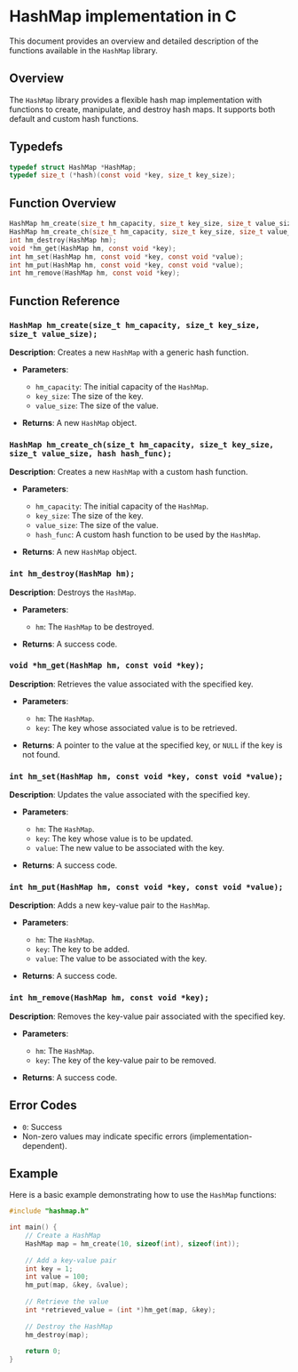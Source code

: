 # HashMap implementation in C

This document provides an overview and detailed description of the functions available in the `HashMap` library.

## Overview

The `HashMap` library provides a flexible hash map implementation with functions to create, manipulate, and destroy hash maps. It supports both default and custom hash functions.

## Typedefs
```c
typedef struct HashMap *HashMap;
typedef size_t (*hash)(const void *key, size_t key_size);
```


## Function Overview
```c
HashMap hm_create(size_t hm_capacity, size_t key_size, size_t value_size);
HashMap hm_create_ch(size_t hm_capacity, size_t key_size, size_t value_size, hash hash_func);
int hm_destroy(HashMap hm);
void *hm_get(HashMap hm, const void *key);
int hm_set(HashMap hm, const void *key, const void *value);
int hm_put(HashMap hm, const void *key, const void *value);
int hm_remove(HashMap hm, const void *key);
```
## Function Reference

### `HashMap hm_create(size_t hm_capacity, size_t key_size, size_t value_size);`

**Description**: Creates a new `HashMap` with a generic hash function.

- **Parameters**:
  - `hm_capacity`: The initial capacity of the `HashMap`.
  - `key_size`: The size of the key.
  - `value_size`: The size of the value.
  
- **Returns**: A new `HashMap` object.

### `HashMap hm_create_ch(size_t hm_capacity, size_t key_size, size_t value_size, hash hash_func);`

**Description**: Creates a new `HashMap` with a custom hash function.

- **Parameters**:
  - `hm_capacity`: The initial capacity of the `HashMap`.
  - `key_size`: The size of the key.
  - `value_size`: The size of the value.
  - `hash_func`: A custom hash function to be used by the `HashMap`.
  
- **Returns**: A new `HashMap` object.

### `int hm_destroy(HashMap hm);`

**Description**: Destroys the `HashMap`.

- **Parameters**:
  - `hm`: The `HashMap` to be destroyed.
  
- **Returns**: A success code.

### `void *hm_get(HashMap hm, const void *key);`

**Description**: Retrieves the value associated with the specified key.

- **Parameters**:
  - `hm`: The `HashMap`.
  - `key`: The key whose associated value is to be retrieved.
  
- **Returns**: A pointer to the value at the specified key, or `NULL` if the key is not found.

### `int hm_set(HashMap hm, const void *key, const void *value);`

**Description**: Updates the value associated with the specified key.

- **Parameters**:
  - `hm`: The `HashMap`.
  - `key`: The key whose value is to be updated.
  - `value`: The new value to be associated with the key.
  
- **Returns**: A success code.

### `int hm_put(HashMap hm, const void *key, const void *value);`

**Description**: Adds a new key-value pair to the `HashMap`.

- **Parameters**:
  - `hm`: The `HashMap`.
  - `key`: The key to be added.
  - `value`: The value to be associated with the key.
  
- **Returns**: A success code.

### `int hm_remove(HashMap hm, const void *key);`

**Description**: Removes the key-value pair associated with the specified key.

- **Parameters**:
  - `hm`: The `HashMap`.
  - `key`: The key of the key-value pair to be removed.
  
- **Returns**: A success code.

## Error Codes

- `0`: Success
- Non-zero values may indicate specific errors (implementation-dependent).

## Example

Here is a basic example demonstrating how to use the `HashMap` functions:

```c
#include "hashmap.h"

int main() {
    // Create a HashMap
    HashMap map = hm_create(10, sizeof(int), sizeof(int));
    
    // Add a key-value pair
    int key = 1;
    int value = 100;
    hm_put(map, &key, &value);
    
    // Retrieve the value
    int *retrieved_value = (int *)hm_get(map, &key);
    
    // Destroy the HashMap
    hm_destroy(map);
    
    return 0;
}
